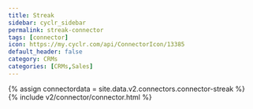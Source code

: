 ```yaml
---
title: Streak
sidebar: cyclr_sidebar
permalink: streak-connector
tags: [connector]
icon: https://my.cyclr.com/api/ConnectorIcon/13385
default_header: false
category: CRMs
categories: [CRMs,Sales]
---
```

{% assign connectordata = site.data.v2.connectors.connector-streak %}
{% include v2/connector/connector.html %}	